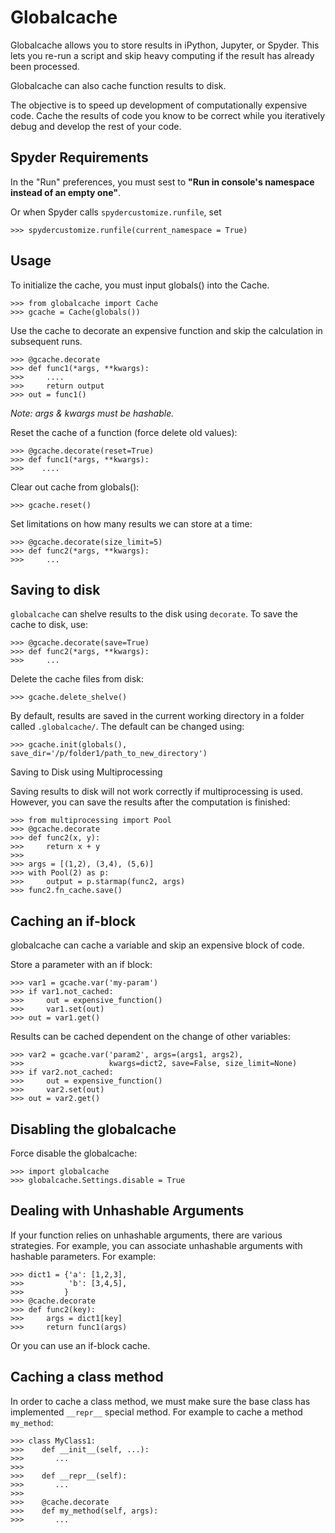 Globalcache
===========

Globalcache allows you to store results in iPython, Jupyter, or Spyder.
This lets you re-run a script and skip heavy computing if the result 
has already been processed.

Globalcache can also cache function results to disk.

The objective is to speed up development of computationally expensive code. 
Cache the results of code you know to be correct while you iteratively 
debug and develop the rest of your code.


Spyder Requirements
--------------------
In the "Run" preferences, you must sest to **"Run in console's namespace instead of 
an empty one"**. 

Or when Spyder calls `spydercustomize.runfile`, set 

    >>> spydercustomize.runfile(current_namespace = True)

Usage
-----

To initialize the cache, you must input globals() into the Cache. 
    
    >>> from globalcache import Cache
    >>> gcache = Cache(globals())
    

Use the cache to decorate an expensive function and skip the calculation in subsequent runs.


    >>> @gcache.decorate
    >>> def func1(*args, **kwargs):
    >>>     ....
    >>>     return output
    >>> out = func1()
    
*Note: args & kwargs must be hashable.* 




Reset the cache of a function (force delete old values):
    
    >>> @gcache.decorate(reset=True)
    >>> def func1(*args, **kwargs):
    >>>    ....

Clear out cache from globals():

    >>> gcache.reset()


Set limitations on how many results we can store at a time:

    >>> @gcache.decorate(size_limit=5)
    >>> def func2(*args, **kwargs):
    >>>     ...

Saving to disk
---------------


`globalcache` can shelve results to the disk using `decorate`. 
To save the cache to disk, use:
    
    >>> @gcache.decorate(save=True)
    >>> def func2(*args, **kwargs):
    >>>     ...
    
    
Delete the cache files from disk:

    >>> gcache.delete_shelve()
    


By default, results are saved in the current working directory in a folder
called `.globalcache/`. The default can be changed using:
    
    >>> gcache.init(globals(), save_dir='/p/folder1/path_to_new_directory')
    
    
    
Saving to Disk using Multiprocessing
    
Saving results to disk will not work correctly if multiprocessing is used. 
However, you can save the results after the computation is finished:

    >>> from multiprocessing import Pool
    >>> @gcache.decorate
    >>> def func2(x, y):
    >>>     return x + y
    >>> 
    >>> args = [(1,2), (3,4), (5,6)]
    >>> with Pool(2) as p:
    >>>     output = p.starmap(func2, args)
    >>> func2.fn_cache.save()
        
    
    
Caching an if-block
--------------------

globalcache can cache a variable and skip an expensive block of code. 
	
Store a parameter with an if block:
    
    >>> var1 = gcache.var('my-param')
    >>> if var1.not_cached:
    >>>     out = expensive_function()
    >>>     var1.set(out)
    >>> out = var1.get()

Results can be cached dependent on the change of other variables:
    
    >>> var2 = gcache.var('param2', args=(args1, args2),
    >>>                   kwargs=dict2, save=False, size_limit=None)
    >>> if var2.not_cached:
    >>>     out = expensive_function()
    >>>     var2.set(out)
    >>> out = var2.get()
    

Disabling the globalcache
-------------------------

Force disable the globalcache:

    >>> import globalcache
    >>> globalcache.Settings.disable = True
    
    
    
Dealing with Unhashable Arguments
---------------------------------
If your function relies on unhashable arguments, there are various
strategies. For example, you can associate unhashable
arguments with hashable parameters. For example:

    >>> dict1 = {'a': [1,2,3],
    >>>          'b': [3,4,5],
    >>>         }
    >>> @cache.decorate
    >>> def func2(key):
    >>>     args = dict1[key]
    >>>     return func1(args) 
    
Or you can use an if-block cache. 

Caching a class method
----------------------
In order to cache a class method, we must make sure the base class has 
implemented `__repr__` special method. For example to 
cache a method `my_method`:

    >>> class MyClass1:
    >>>    def __init__(self, ...):
    >>>       ...
    >>>
    >>>    def __repr__(self):
    >>>       ...
    >>>
    >>>    @cache.decorate
    >>>    def my_method(self, args):
    >>>       ...


